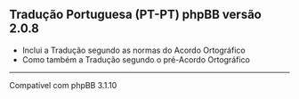 
Tradução Portuguesa (PT-PT) phpBB versão 2.0.8
------------
* Inclui a Tradução segundo as normas do Acordo Ortográfico
* Como também a Tradução segundo o pré-Acordo Ortográfico

------------
Compatível com phpBB 3.1.10
